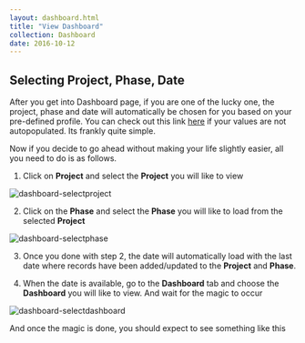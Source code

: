 ```yaml
---
layout: dashboard.html
title: "View Dashboard"
collection: Dashboard
date: 2016-10-12
---
```


Selecting Project, Phase, Date 
---
After you get into Dashboard page, if you are one of the lucky one, the project, phase and date will automatically be chosen for you based on your pre-defined profile.
You can check out this link [here](/UserProfile/UserProfile) if your values are not autopopulated. Its frankly quite simple.

Now if you decide to go ahead without making your life slightly easier, all you need to do is as follows.
1. Click on **Project** and select the **Project** you will like to view

![dashboard-selectproject](/assets/img/dashboard/dashboard-selectproject.JPG)

2. Click on the **Phase** and select the **Phase** you will like to load from the selected **Project**

![dashboard-selectphase](/assets/img/dashboard/dashboard-selectphase.JPG)

3. Once you done with step 2, the date will automatically load with the last date where records have been added/updated to the **Project** and **Phase**. 

4. When the date is available, go to the **Dashboard** tab and choose the **Dashboard** you will like to view. And wait for the magic to occur

![dashboard-selectdashboard](/assets/img/dashboard/dashboard-selectdashboard.JPG)

And once the magic is done, you should expect to see something like this


